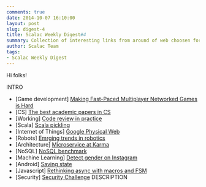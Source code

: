 ```yaml
---
comments: true
date: 2014-10-07 16:10:00
layout: post
slug: digest-4
title: Scalac Weekly Digest#4
summary: Collection of interesting links from around of web choosen for you by scalac team
author: Scalac Team
tags:
- Scalac Weekly Digest
---
```


Hi folks! 

INTRO

* \[Game development\] [Making Fast-Paced Multiplayer Networked Games is Hard](http://www.gamasutra.com/blogs/MarkMennell/20140929/226628/Making_FastPaced_Multiplayer_Networked_Games_is_Hard.php)
* \[CS\] [The best academic papers in CS](http://arnetminer.org/conferencebestpapers)
* \[Working\] [Code review in practice](http://blog.salsitasoft.com/practical-lessons-in-peer-code-review)
* \[Scala\] [Scala pickling](https://github.com/scala/pickling)
* \[Internet of Things\] [Google Physical Web](https://github.com/google/physical-web)
* \[Robots\] [Emrging trends in robotics](http://news.nationalgeographic.com/news/2014/08/140825-micro-robots-robert-wood-emerging-explorer-science-engineering-technology/)
* \[Architecture\] [Microservice at Karma](https://blog.yourkarma.com/building-microservices-at-karma)
* \[NoSQL\] [NoSQL benchmark](http://java.dzone.com/articles/dissecting-nosql-benchmark)
* \[Machine Learning\] [Detect gender on Instagram](http://totems.co/blog/machine-learning-nodejs-gender-instagram) 
* \[Android\] [Saving state](https://speakerdeck.com/cyrilmottier/deep-dive-into-android-state-restoration)
* \[Javascript\] [Rethinking async with macros and FSM](http://sriku.org/blog/2014/02/11/bye-bye-js-promises/)
* \[Security\] [Security Challenge](http://www.cryptopals.com/)
DESCRIPTION
